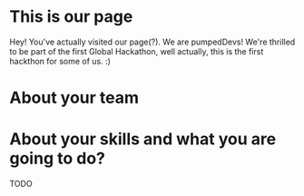 This is our page
================
Hey! You've actually visited our page(?). We are pumpedDevs! We're thrilled to be part of the first Global Hackathon, well actually, this is the first hackthon for some of us. :)


About your team
===========================



About your skills and what you are going to do?
=======
TODO
